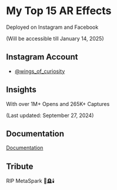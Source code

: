 
# My Top 15 AR Effects

Deployed on Instagram and Facebook

(Will be accessible till January 14, 2025)



## Instagram Account

- [@wings_of_curiosity](https://www.instagram.com/wings_of_curiosity/)


## Insights

With over 1M+ Opens and 265K+ Captures

(Last updated: September 27, 2024)

## Documentation

[Documentation](https://docs.google.com/document/d/1CHsJ-bfcmKoZ6hPr7QVi9SMdPK8TtynXbfMm1RhvPrg/edit?usp=sharing)


## Tribute

RIP MetaSpark 🥀🪦🕯️


